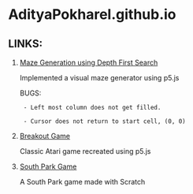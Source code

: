 # AdityaPokharel.github.io

## LINKS:

1. [Maze Generation using Depth First Search](https://adityapokharel.github.io/p5/maze-generator)
  
    Implemented a visual maze generator using p5.js
    
      BUGS:
      
        - Left most column does not get filled.
        
        - Cursor does not return to start cell, (0, 0)
    
2. [Breakout Game](https://adityapokharel.github.io/p5/breakout)

    Classic Atari game recreated using p5.js
    
3. [South Park Game](https://scratch.mit.edu/projects/163703719/)
    
    A South Park game made with Scratch
